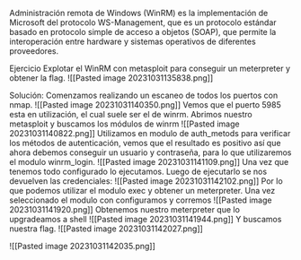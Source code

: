 Administración remota de Windows (WinRM) es la implementación de Microsoft del protocolo WS-Management, que es un protocolo estándar basado en protocolo simple de acceso a objetos (SOAP), que permite la interoperación entre hardware y sistemas operativos de diferentes proveedores.

Ejercicio
Explotar el WinRM con metasploit para conseguir un meterpreter y obtener la flag.
![[Pasted image 20231031135838.png]]


Solución:
Comenzamos realizando un escaneo de todos los puertos con nmap.
![[Pasted image 20231031140350.png]]
Vemos que el puerto 5985 esta en utilización, el cual suele ser el de winrm.
Abrimos nuestro metasploit y buscamos los módulos de winrm
![[Pasted image 20231031140822.png]]
Utilizamos en modulo de auth_metods para verificar los métodos de autenticación, vemos que el resultado es positivo así que ahora debemos conseguir un usuario y contraseña, para lo que utilizaremos el modulo winrm_login.
![[Pasted image 20231031141109.png]]
Una vez que tenemos todo configurado lo ejecutamos.
Luego de ejecutarlo se nos devuelven las credenciales:
![[Pasted image 20231031142102.png]]
Por lo que podemos utilizar el modulo exec y obtener un meterpreter.
Una vez seleccionado el modulo con configuramos y corremos
![[Pasted image 20231031141920.png]]
Obtenemos nuestro meterpreter que lo upgradeamos a shell
![[Pasted image 20231031141944.png]]
Y buscamos nuestra flag.
![[Pasted image 20231031142027.png]]

![[Pasted image 20231031142035.png]]


